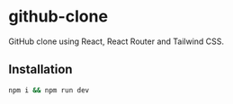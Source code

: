 # github-clone

GitHub clone using React, React Router and Tailwind CSS.

## Installation

```bash
npm i && npm run dev
```